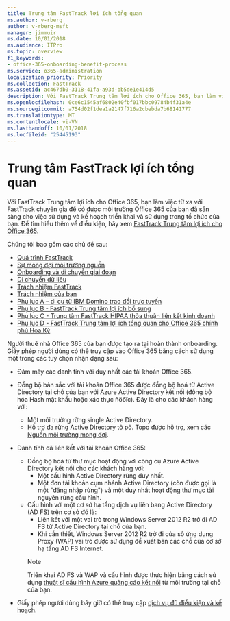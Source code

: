 ```yaml
---
title: Trung tâm FastTrack lợi ích tổng quan
ms.author: v-rberg
author: v-rberg-msft
manager: jimmuir
ms.date: 10/01/2018
ms.audience: ITPro
ms.topic: overview
f1_keywords:
- office-365-onboarding-benefit-process
ms.service: o365-administration
localization_priority: Priority
ms.collection: FastTrack
ms.assetid: ac467db0-3118-41fa-a93d-bb5de1e414d5
description: Với FastTrack Trung tâm lợi ích cho Office 365, bạn làm việc từ xa với FastTrack chuyên gia để có được môi trường Office 365 của bạn đã sẵn sàng cho việc sử dụng và kế hoạch triển khai và sử dụng trong tổ chức của bạn. Để tìm hiểu thêm về điều kiện, hãy xem FastTrack Trung tâm lợi ích cho Office 365.
ms.openlocfilehash: 0ce6c1545af6802e40fbf017bbc09784b4f31a4e
ms.sourcegitcommit: a754d02f1dea1a2147f716a2cbebda7b68141777
ms.translationtype: MT
ms.contentlocale: vi-VN
ms.lasthandoff: 10/01/2018
ms.locfileid: "25445193"
---
```

# <a name="fasttrack-center-benefit-overview"></a>Trung tâm FastTrack lợi ích tổng quan

Với FastTrack Trung tâm lợi ích cho Office 365, bạn làm việc từ xa với FastTrack chuyên gia để có được môi trường Office 365 của bạn đã sẵn sàng cho việc sử dụng và kế hoạch triển khai và sử dụng trong tổ chức của bạn. Để tìm hiểu thêm về điều kiện, hãy xem [FastTrack Trung tâm lợi ích cho Office 365](O365-fasttrack-benefit-for-office-365.md).
  
Chúng tôi bao gồm các chủ đề sau:
- [Quá trình FastTrack](O365-fasttrack-process.md) 
- [Sự mong đợi môi trường nguồn](O365-source-environment-expectations.md)
- [Onboarding và di chuyển giai đoạn](O365-onboarding-and-migration.md)
- [Di chuyển dữ liệu](O365-data-migration.md)
- [Trách nhiệm FastTrack](O365-fasttrack-responsibilities.md)
- [Trách nhiệm của bạn](O365-your-responsibilities.md) 
- [Phụ lục A – di cư từ IBM Domino trao đổi trực tuyến](O365-from-ibm-domino-to-exchange-online.md)
- [Phụ lục B - FastTrack Trung tâm lợi ích bổ sung](O365-fasttrack-additional-benefits.md)
- [Phụ lục C - Trung tâm FastTrack HIPAA thỏa thuận liên kết kinh doanh](O365-hipaa-business-associate-agreement.md)
- [Phụ lục D - FastTrack Trung tâm lợi ích tổng quan cho Office 365 chính phủ Hoa Kỳ](US-Gov-appendix-overview.md)
    
Người thuê nhà Office 365 của bạn được tạo ra tại hoàn thành onboarding. Giấy phép người dùng có thể truy cập vào Office 365 bằng cách sử dụng một trong các tuỳ chọn nhận dạng sau:
- Đám mây các danh tính với duy nhất các tài khoản Office 365.
- Đồng bộ bản sắc với tài khoản Office 365 được đồng bộ hoá từ Active Directory tại chỗ của bạn với Azure Active Directory kết nối (đồng bộ hóa Hash mật khẩu hoặc xác thực ñöôïc). Đây là cho các khách hàng với:
  - Một môi trường rừng single Active Directory.
  - Hỗ trợ đa rừng Active Directory tô pô. Topo được hỗ trợ, xem các [Nguồn môi trường mong đợi](O365-source-environment-expectations.md).
- Danh tính đã liên kết với tài khoản Office 365:
  - Đồng bộ hoá từ thư mục hoạt động với công cụ Azure Active Directory kết nối cho các khách hàng với:
      - Một cấu hình Active Directory rừng duy nhất.
      - Một đơn tài khoản cụm nhánh Active Directory (còn được gọi là một "đăng nhập rừng") và một duy nhất hoạt động thư mục tài nguyên rừng cấu hình.
  - Cấu hình với một cơ sở hạ tầng dịch vụ liên bang Active Directory (AD FS) trên cơ sở đó là:
      - Liên kết với một vai trò trong Windows Server 2012 R2 trở đi AD FS từ Active Directory tại chỗ của bạn.
      - Khi cần thiết, Windows Server 2012 R2 trở đi cửa sổ ứng dụng Proxy (WAP) vai trò được sử dụng để xuất bản các chỗ của cơ sở hạ tầng AD FS Internet.
    > [!NOTE]
    > Triển khai AD FS và WAP và cấu hình được thực hiện bằng cách sử dụng [thuật sĩ cấu hình Azure quảng cáo kết nối](https://go.microsoft.com/fwlink/?linkid=844794) từ môi trường tại chỗ của bạn. 
  
- Giấy phép người dùng bây giờ có thể truy cập [dịch vụ đủ điều kiện và kế hoạch](O365-eligible-services-and-plans.md).
    

 
